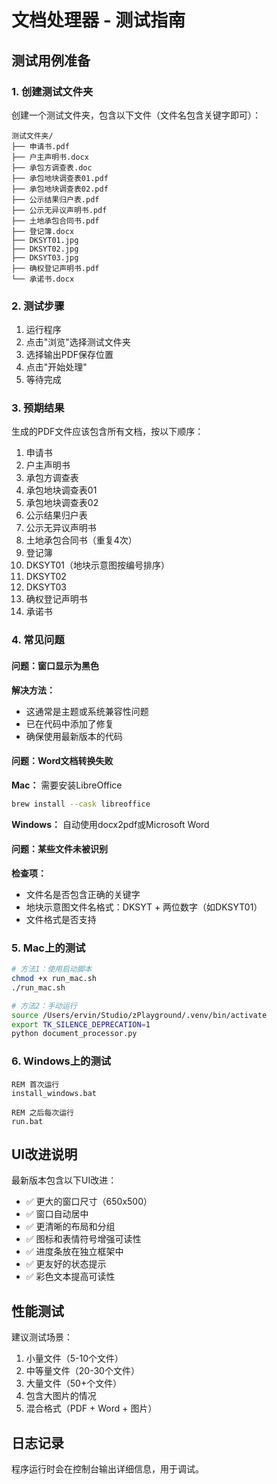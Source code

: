 # 文档处理器 - 测试指南

## 测试用例准备

### 1. 创建测试文件夹

创建一个测试文件夹，包含以下文件（文件名包含关键字即可）：

```
测试文件夹/
├── 申请书.pdf
├── 户主声明书.docx
├── 承包方调查表.doc
├── 承包地块调查表01.pdf
├── 承包地块调查表02.pdf
├── 公示结果归户表.pdf
├── 公示无异议声明书.pdf
├── 土地承包合同书.pdf
├── 登记簿.docx
├── DKSYT01.jpg
├── DKSYT02.jpg
├── DKSYT03.jpg
├── 确权登记声明书.pdf
└── 承诺书.docx
```

### 2. 测试步骤

1. 运行程序
2. 点击"浏览"选择测试文件夹
3. 选择输出PDF保存位置
4. 点击"开始处理"
5. 等待完成

### 3. 预期结果

生成的PDF文件应该包含所有文档，按以下顺序：
1. 申请书
2. 户主声明书
3. 承包方调查表
4. 承包地块调查表01
5. 承包地块调查表02
6. 公示结果归户表
7. 公示无异议声明书
8. 土地承包合同书（重复4次）
9. 登记簿
10. DKSYT01（地块示意图按编号排序）
11. DKSYT02
12. DKSYT03
13. 确权登记声明书
14. 承诺书

### 4. 常见问题

#### 问题：窗口显示为黑色
**解决方法：**
- 这通常是主题或系统兼容性问题
- 已在代码中添加了修复
- 确保使用最新版本的代码

#### 问题：Word文档转换失败
**Mac：** 需要安装LibreOffice
```bash
brew install --cask libreoffice
```

**Windows：** 自动使用docx2pdf或Microsoft Word

#### 问题：某些文件未被识别
**检查项：**
- 文件名是否包含正确的关键字
- 地块示意图文件名格式：DKSYT + 两位数字（如DKSYT01）
- 文件格式是否支持

### 5. Mac上的测试

```bash
# 方法1：使用启动脚本
chmod +x run_mac.sh
./run_mac.sh

# 方法2：手动运行
source /Users/ervin/Studio/zPlayground/.venv/bin/activate
export TK_SILENCE_DEPRECATION=1
python document_processor.py
```

### 6. Windows上的测试

```batch
REM 首次运行
install_windows.bat

REM 之后每次运行
run.bat
```

## UI改进说明

最新版本包含以下UI改进：
- ✅ 更大的窗口尺寸（650x500）
- ✅ 窗口自动居中
- ✅ 更清晰的布局和分组
- ✅ 图标和表情符号增强可读性
- ✅ 进度条放在独立框架中
- ✅ 更友好的状态提示
- ✅ 彩色文本提高可读性

## 性能测试

建议测试场景：
1. 小量文件（5-10个文件）
2. 中等量文件（20-30个文件）
3. 大量文件（50+个文件）
4. 包含大图片的情况
5. 混合格式（PDF + Word + 图片）

## 日志记录

程序运行时会在控制台输出详细信息，用于调试。
